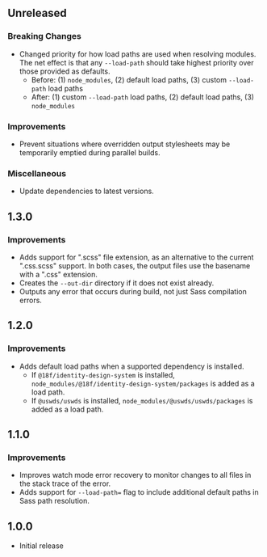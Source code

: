 ## Unreleased

### Breaking Changes

- Changed priority for how load paths are used when resolving modules. The net effect is that any `--load-path` should take highest priority over those provided as defaults.
  - Before: (1) `node_modules`, (2) default load paths, (3) custom `--load-path` load paths
  - After: (1) custom `--load-path` load paths, (2) default load paths, (3) `node_modules`

### Improvements

- Prevent situations where overridden output stylesheets may be temporarily emptied during parallel builds.

### Miscellaneous

- Update dependencies to latest versions.

## 1.3.0

### Improvements

- Adds support for ".scss" file extension, as an alternative to the current ".css.scss" support. In both cases, the output files use the basename with a ".css" extension.
- Creates the `--out-dir` directory if it does not exist already.
- Outputs any error that occurs during build, not just Sass compilation errors.

## 1.2.0

### Improvements

- Adds default load paths when a supported dependency is installed.
  - If `@18f/identity-design-system` is installed, `node_modules/@18f/identity-design-system/packages` is added as a load path.
  - If `@uswds/uswds` is installed, `node_modules/@uswds/uswds/packages` is added as a load path.

## 1.1.0

### Improvements

- Improves watch mode error recovery to monitor changes to all files in the stack trace of the error.
- Adds support for `--load-path=` flag to include additional default paths in Sass path resolution.

## 1.0.0

- Initial release
